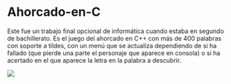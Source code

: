 # Ahorcado-en-C

Este fue un trabajo final opcional de informática cuando estaba en segundo de bachillerato. Es el juego del ahorcado en C++ con más de 400 palabras con soporte a tildes, con un menú que se actualiza dependiendo de si ha fallado (que pierde una parte el personaje que aparece en consola) o si ha acertado en el que aparece la letra en la palabra a descubrir.

<img src="https://i.gyazo.com/79578d50cb298a399b3f4fe74498afc6.gif">
